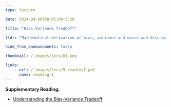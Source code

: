 ```yaml
---
type: lecture

date: 2024-09-30T08:05:00+5:30

title: "Bias-Variance Tradeoff"

tldr: "Mathematical derivation of bias, variance and noise and discuss their trade-off"

hide_from_announcments: false

thumbnail: /_images/lecs/01.png

links: 
    - url: /_images/lecs/9_readingI.pdf
      name: reading-I
---
```

**Supplementary Reading:**
- [Understanding the Bias-Variance Tradeoff](https://scott.fortmann-roe.com/docs/BiasVariance.html)
